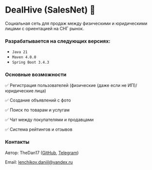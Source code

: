 # DealHive (SalesNet) 🐝

Социальная сеть для продаж между физическими и юридическими лицами с ориентацией на СНГ рынок.

### Разрабатывается на следующих версиях:
- `Java 21`
- `Maven 4.0.0`
- `Spring Boot 3.4.3`

### Основные возможности
✅ Регистрация пользователей (физические (даже если не ИП)/юридические лица)

✅ Создание объявлений с фото

✅ Поиск по товарам и услугам

✅ Чат между покупателями и продавцами

✅ Система рейтингов и отзывов

### Контакты
Автор: TheDan17 ([GitHub](https://github.com/TheDan17), [Telegram](https://t.me/thedan17))

Email: lenchikov.daniil@yandex.ru
